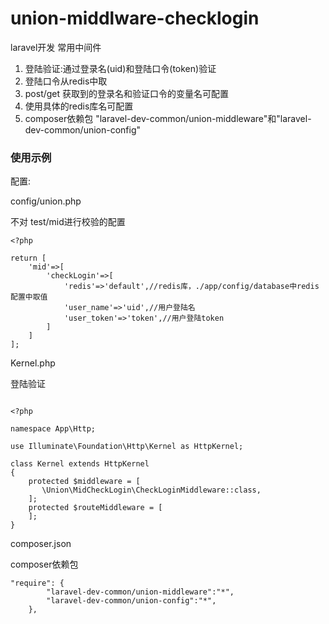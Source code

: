 # union-middlware-checklogin

laravel开发 常用中间件

1. 登陆验证:通过登录名(uid)和登陆口令(token)验证
2. 登陆口令从redis中取
3. post/get 获取到的登录名和验证口令的变量名可配置
4. 使用具体的redis库名可配置
5. composer依赖包 "laravel-dev-common/union-middleware"和"laravel-dev-common/union-config"

### 使用示例

配置:

config/union.php

不对 test/mid进行校验的配置
````
<?php

return [
    'mid'=>[
        'checkLogin'=>[
            'redis'=>'default',//redis库，./app/config/database中redis配置中取值
            'user_name'=>'uid',//用户登陆名
            'user_token'=>'token',//用户登陆token
        ]
    ]
];

````

Kernel.php

登陆验证
```

<?php

namespace App\Http;

use Illuminate\Foundation\Http\Kernel as HttpKernel;

class Kernel extends HttpKernel
{
    protected $middleware = [
       \Union\MidCheckLogin\CheckLoginMiddleware::class,
    ];
    protected $routeMiddleware = [
    ];
}

```
composer.json

composer依赖包
```
"require": {
        "laravel-dev-common/union-middleware":"*",
        "laravel-dev-common/union-config":"*",
    },
```
